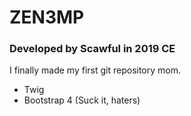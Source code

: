 # ZEN3MP
### Developed by Scawful in 2019 CE

I finally made my first git repository mom.


- Twig
- Bootstrap 4 (Suck it, haters)
